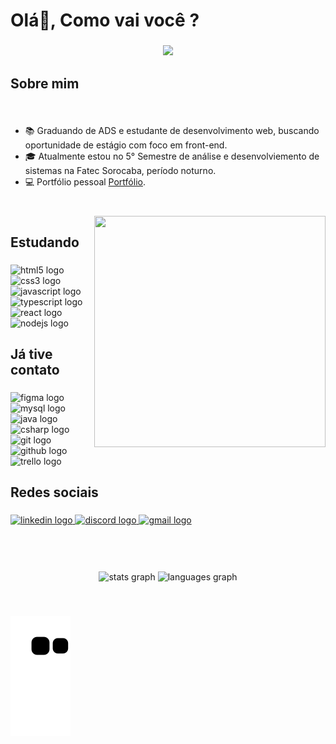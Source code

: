 <h1 align="left">Olá👋, Como vai você ?</h1>

###

<div align="center">
  <img src="https://profile-counter.glitch.me/adkasima/count.svg?"  />
</div>

###

<h2 align="left">Sobre mim</h2>

###

<br clear="both">

  - 📚 Graduando de ADS e estudante de desenvolvimento web, buscando oportunidade de estágio com foco em front-end.
  - 🎓 Atualmente estou no 5° Semestre de análise e desenvolviemento de sistemas na Fatec Sorocaba, período noturno.
  - 💻 Portfólio pessoal [Portfólio](https://portfolio-adkasima.vercel.app).

###

<br clear="both">

<img align="right" width="370" height="370" src="https://mir-s3-cdn-cf.behance.net/project_modules/max_1200/e378c6153175705.632affe892866.gif"  />

###

<h2 align="left">Estudando</h2>

###

<div align="left">
  <img src="https://cdn.jsdelivr.net/gh/devicons/devicon/icons/html5/html5-original.svg" height="40" width="52" alt="html5 logo"  />
  <img src="https://cdn.jsdelivr.net/gh/devicons/devicon/icons/css3/css3-original.svg" height="40" width="52" alt="css3 logo"  />
  <img src="https://cdn.jsdelivr.net/gh/devicons/devicon/icons/javascript/javascript-original.svg" height="40" width="52" alt="javascript logo"  />
  <img src="https://cdn.jsdelivr.net/gh/devicons/devicon/icons/typescript/typescript-original.svg" height="40" width="52" alt="typescript logo"  />
  <img src="https://cdn.jsdelivr.net/gh/devicons/devicon/icons/react/react-original.svg" height="40" width="52" alt="react logo"  />
  <img src="https://cdn.jsdelivr.net/gh/devicons/devicon/icons/nodejs/nodejs-original.svg" height="40" width="52" alt="nodejs logo"  />
</div>

###

<h2 align="left">Já tive contato</h2>

###

<div align="left">
  <img src="https://cdn.jsdelivr.net/gh/devicons/devicon/icons/figma/figma-original.svg" height="40" width="52" alt="figma logo"  />
  <img src="https://cdn.jsdelivr.net/gh/devicons/devicon/icons/mysql/mysql-original.svg" height="40" width="52" alt="mysql logo"  />
  <img src="https://cdn.jsdelivr.net/gh/devicons/devicon/icons/java/java-original.svg" height="40" width="52" alt="java logo"  />
  <img src="https://cdn.jsdelivr.net/gh/devicons/devicon/icons/csharp/csharp-original.svg" height="40" width="52" alt="csharp logo"  />
  <img src="https://cdn.jsdelivr.net/gh/devicons/devicon/icons/git/git-original.svg" height="40" width="52" alt="git logo"  />
  <img src="https://cdn.jsdelivr.net/gh/devicons/devicon/icons/github/github-original.svg" height="40" width="52" alt="github logo"  />
  <img src="https://cdn.jsdelivr.net/gh/devicons/devicon/icons/trello/trello-plain.svg" height="40" width="52" alt="trello logo"  />
</div>

###

<h2 align="left">Redes sociais</h2>

###

<div align="left">
  <a href="https://www.linkedin.com/in/adkasima/" target="_blank">
    <img src="https://raw.githubusercontent.com/maurodesouza/profile-readme-generator/master/src/assets/icons/social/linkedin/default.svg" width="52" height="40" alt="linkedin logo"  />
  </a>
  <a href="https://discordapp.com/users/180449075886424064" target="_blank">
    <img src="https://raw.githubusercontent.com/maurodesouza/profile-readme-generator/master/src/assets/icons/social/discord/default.svg" width="52" height="40" alt="discord logo"  />
  </a>
  <a href="mailto:adrielkasima@gmail.com" target="_blank">
    <img src="https://raw.githubusercontent.com/maurodesouza/profile-readme-generator/master/src/assets/icons/social/gmail/default.svg" width="52" height="40" alt="gmail logo"  />
  </a>
</div>

###

<br>
<br>
<br>

<div align="center">
  <img src="https://github-readme-stats.vercel.app/api?hide_title=false&hide_rank=false&show_icons=false&include_all_commits=true&count_private=true&disable_animations=false&theme=tokyonight&locale=en&hide_border=false&username=adkasima" height="150" alt="stats graph"  />
  
  <img src="https://github-readme-stats.vercel.app/api/top-langs?locale=en&hide_title=false&layout=compact&card_width=320&langs_count=6&theme=tokyonight&hide_border=false&username=adkasima" height="150" alt="languages graph"  />
</div>

###

<br clear="both">

![Snake animation](https://github.com/rafaballerini/rafaballerini/blob/output/github-contribution-grid-snake.svg)
</div>

###
